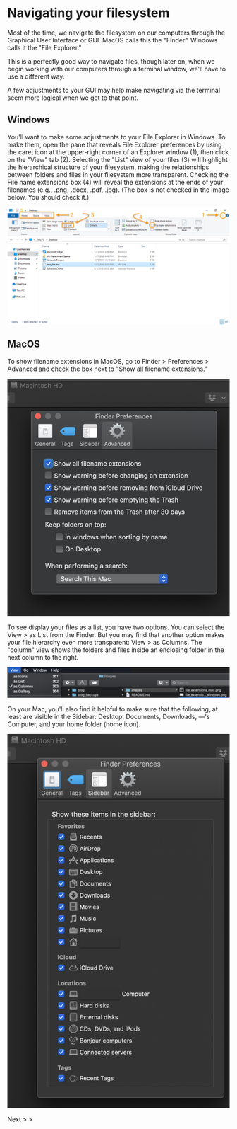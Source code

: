 # Navigating your filesystem

Most of the time, we navigate the filesystem on our computers through the Graphical User Interface or GUI. MacOS calls this the "Finder." Windows calls it the "File Explorer."

This is a perfectly good way to navigate files, though later on, when we begin working with our computers through a terminal window, we'll have to use a different way.

A few adjustments to your GUI may help make navigating via the terminal seem more logical when we get to that point.

## Windows

You'll want to make some adjustments to your File Explorer in Windows. To make them, open the pane that reveals File Explorer preferences by using the caret icon at the upper-right corner of an Explorer window (1), then click on the "View" tab (2). Selecting the "List" view of your files (3) will highlight the hierarchical structure of your filesystem, making the relationships between folders and files in your filesystem more transparent. Checking the File name extensions box (4) will reveal the extensions at the ends of your filenames (e.g., .png, .docx, .pdf, .jpg). (The box is not checked in the image below. You should check it.) 

![](../images/file_extensions_windows.png)

## MacOS

To show filename extensions in MacOS, go to Finder > Preferences > Advanced and check the box next to "Show all filename extensions."

![](../images/file_extensions_mac.png)

To see display your files as a list, you have two options. You can select the View > as List from the Finder. But you may find that another option makes your file hierarchy even more transparent: View > as Columns. The "column" view shows the folders and files inside an enclosing folder in the next column to the right.

![](../images/list_view_mac.png)

On your Mac, you'll also find it helpful to make sure that the following, at least are visible in the Sidebar: Desktop, Documents, Downloads, —'s Computer, and your home folder (home icon).

![](../images/sidebar_mac.png)

Next &gt; &gt;


